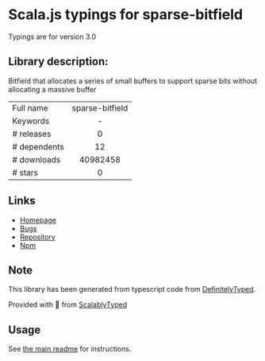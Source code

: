 
# Scala.js typings for sparse-bitfield

Typings are for version 3.0

## Library description:
Bitfield that allocates a series of small buffers to support sparse bits without allocating a massive buffer

|                    |                 |
| ------------------ | :-------------: |
| Full name          | sparse-bitfield |
| Keywords           | - |
| # releases         | 0 |
| # dependents       | 12 |
| # downloads        | 40982458 |
| # stars            | 0 |

## Links
- [Homepage](https://github.com/mafintosh/sparse-bitfield)
- [Bugs](https://github.com/mafintosh/sparse-bitfield/issues)
- [Repository](https://github.com/mafintosh/sparse-bitfield)
- [Npm](https://www.npmjs.com/package/sparse-bitfield)
    


## Note
This library has been generated from typescript code from [DefinitelyTyped](https://definitelytyped.org).

Provided with :purple_heart: from [ScalablyTyped](https://github.com/oyvindberg/ScalablyTyped)

## Usage
See [the main readme](../../readme.md) for instructions.


